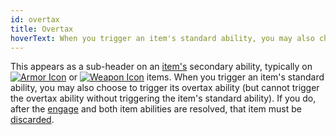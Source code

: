 ```yaml
---
id: overtax
title: Overtax
hoverText: When you trigger an item's standard ability, you may also choose to trigger its overtax ability (but cannot trigger the overtax ability without triggering the item's standard ability). If you do, after the [engage](/docs/battles/adventurer-turn/engage) and both item abilities are resolved, that item must be [discarded](/docs/glossary/discard).
---
```


This appears as a sub-header on an [item's](/docs/adventurer/items/) secondary ability, typically on [<img src="/icons/armor.svg" alt="Armor Icon" className="icon-svg" />](/docs/adventurer/items/types/armor) or [<img src="/icons/weapon.svg" alt="Weapon Icon" className="icon-svg" />](/docs/adventurer/items/types/weapon) items. When you trigger an item's standard ability, you may also choose to trigger its overtax ability (but cannot trigger the overtax ability without triggering the item's standard ability). If you do, after the [engage](/docs/battles/adventurer-turn/engage) and both item abilities are resolved, that item must be [discarded](/docs/glossary/discard).
